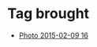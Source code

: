 <!--
title: Tag brought
date: 2020-06-28T14:55:35.038Z
tags:
-->
# Tag brought

 * [Photo 2015-02-09 16](110548166627.md)